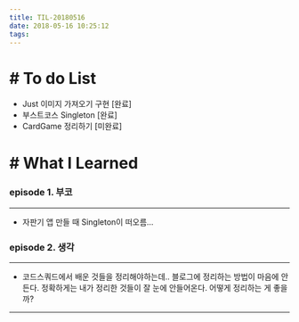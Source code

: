 ```yaml
---
title: TIL-20180516
date: 2018-05-16 10:25:12
tags: 
---
```


# # To do List

- Just 이미지 가져오기 구현 [완료]
- 부스트코스 Singleton [완료]
- CardGame 정리하기 [미완료]

# # What I Learned

### episode 1. 부코

---

- 자판기 앱 만들 때 Singleton이 떠오름...

### episode 2. 생각

---

- 코드스쿼드에서 배운 것들을 정리해야하는데.. 블로그에 정리하는 방법이 마음에 안든다. 정확하게는 내가 정리한 것들이 잘 눈에 안들어온다. 어떻게 정리하는 게 좋을까?

---